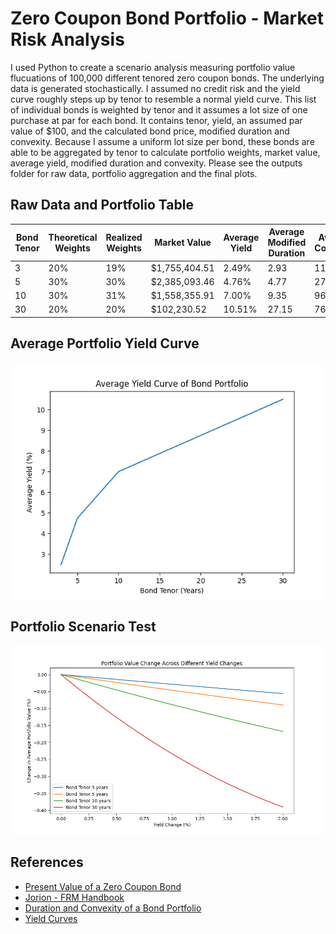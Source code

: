 # Zero Coupon Bond Portfolio - Market Risk Analysis
I used Python to create a scenario analysis measuring portfolio value flucuations of 100,000 different tenored zero coupon bonds. The underlying data is generated stochastically. I assumed no credit risk and the yield curve roughly steps up by tenor to resemble a normal yield curve. This list of individual bonds is weighted by tenor and it assumes a lot size of one purchase at par for each bond. It contains tenor, yield, an assumed par value of $100, and the calculated bond price, modified duration and convexity. Because I assume a uniform lot size per bond, these bonds are able to be aggregated by tenor to calculate portfolio weights, market value, average yield, modified duration and convexity. Please see the outputs folder for raw data, portfolio aggregation and the final plots.
 
## Raw Data and Portfolio Table
| Bond Tenor | Theoretical Weights | Realized Weights | Market Value | Average Yield | Average Modified Duration | Average Convexity |
| ----------- | ----------- | ----------- | ----------- | ----------- | ----------- | ----------- |
| 3 | 20% | 19% | $1,755,404.51 | 2.49% | 2.93 | 11.42 |
| 5 | 30% | 30% | $2,385,093.46 | 4.76% | 4.77 | 27.34 |
| 10 | 30% | 31% | $1,558,355.91 | 7.00% | 9.35 | 96.09 |
| 30 | 20% | 20% | $102,230.52 | 10.51% | 27.15 | 761.67 |

## Average Portfolio Yield Curve

![alt text](https://github.com/amason445/bond_portfolio_risk/blob/main/outputs/portfolio_yield_curve.png)

## Portfolio Scenario Test

![alt_text](https://github.com/amason445/bond_portfolio_risk/blob/main/outputs/portfolio_value_change.png)

## References
- [Present Value of a Zero Coupon Bond](https://www.wallstreetprep.com/knowledge/zero-coupon-bond/)
- [Jorion - FRM Handbook](https://www.google.com/books/edition/Financial_Risk_Manager_Handbook/4ceVmGJSNpcC?hl=en)
- [Duration and Convexity of a Bond Portfolio](https://analystprep.com/cfa-level-1-exam/fixed-income/duration-and-convexity-of-a-bond-portfolio/)
- [Yield Curves](https://www.investopedia.com/terms/y/yieldcurve.asp)

